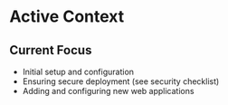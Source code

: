 # Active Context

## Current Focus

- Initial setup and configuration
- Ensuring secure deployment (see security checklist)
- Adding and configuring new web applications
